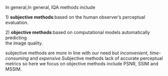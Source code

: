<p>In general,In general, IQA methods include</p>
<p>1) <strong>subjective methods</strong>:based on the human observer&rsquo;s perceptual evaluation.</p>
<p>2) <strong>objective methods</strong>:based on computational models automatically predicting<br />the image quality.</p>
<p>subjective methods are more in line with our need but<em> inconvenient</em>, <em>time-consuming</em> and <em>expensive</em>.Subjective methods lack of accurate perceptual metrics so here we focus on objective methods include PSNR, SSIM and MSSIM.</p>
<p>&nbsp;</p>
<p>&nbsp;</p>
<p>&nbsp;</p>
